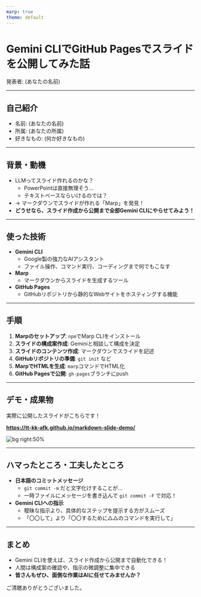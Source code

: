 ```yaml
---
marp: true
theme: default
---
```


# Gemini CLIでGitHub Pagesでスライドを公開してみた話

発表者: (あなたの名前)

---

## 自己紹介

- 名前: (あなたの名前)
- 所属: (あなたの所属)
- 好きなもの: (何か好きなもの)

---

## 背景・動機

- LLMってスライド作れるのかな？
  - PowerPointは直接無理そう...
  - テキストベースならいけるのでは？
- → マークダウンでスライドが作れる「Marp」を発見！
- **どうせなら、スライド作成から公開まで全部Gemini CLIにやらせてみよう！**

---

## 使った技術

- **Gemini CLI**
  - Google製の強力なAIアシスタント
  - ファイル操作、コマンド実行、コーディングまで何でもこなす
- **Marp**
  - マークダウンからスライドを生成するツール
- **GitHub Pages**
  - GitHubリポジトリから静的なWebサイトをホスティングする機能

---

## 手順

1. **Marpのセットアップ**: `npm`でMarp CLIをインストール
2. **スライドの構成案作成**: Geminiと相談して構成を決定
3. **スライドのコンテンツ作成**: マークダウンでスライドを記述
4. **GitHubリポジトリの準備**: `git init` など
5. **MarpでHTMLを生成**: `marp`コマンドでHTML化
6. **GitHub Pagesで公開**: `gh-pages`ブランチにpush

---

## デモ・成果物

実際に公開したスライドがこちらです！

**https://tt-kk-afk.github.io/markdown-slide-demo/**

![bg right:50%](https://marp.app/assets/marp.svg)

---

## ハマったところ・工夫したところ

- **日本語のコミットメッセージ**
  - `git commit -m` だと文字化けすることが...
  - 一時ファイルにメッセージを書き込んで `git commit -F` で対応！
- **Gemini CLIへの指示**
  - 曖昧な指示より、具体的なステップを提示する方がスムーズ
  - 「〇〇して」より「〇〇するために△△のコマンドを実行して」

---

## まとめ

- Gemini CLIを使えば、スライド作成から公開まで自動化できる！
- 人間は構成案の確認や、指示の微調整に集中できる
- **皆さんもぜひ、面倒な作業はAIに任せてみませんか？**

ご清聴ありがとうございました。
